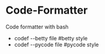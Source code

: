 # Code-Formatter
Code formatter with bash
- codef --betty file #betty style
- codef --pycode file #pycode style
